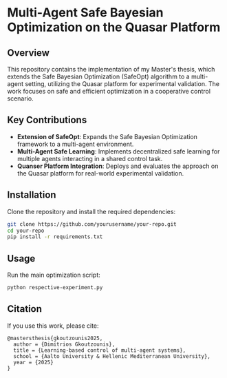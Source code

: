 # Multi-Agent Safe Bayesian Optimization on the Quasar Platform

## Overview

This repository contains the implementation of my Master's thesis, which extends the Safe Bayesian Optimization (SafeOpt) algorithm to a multi-agent setting, utilizing the Quasar platform for experimental validation. The work focuses on safe and efficient optimization in a cooperative control scenario.

## Key Contributions

- **Extension of SafeOpt**: Expands the Safe Bayesian Optimization framework to a multi-agent environment.
- **Multi-Agent Safe Learning**: Implements decentralized safe learning for multiple agents interacting in a shared control task.
- **Quanser Platform Integration**: Deploys and evaluates the approach on the Quasar platform for real-world experimental validation.

## Installation

Clone the repository and install the required dependencies:

```bash
git clone https://github.com/yourusername/your-repo.git
cd your-repo
pip install -r requirements.txt
```

## Usage

Run the main optimization script:

```bash
python respective-experiment.py
```


## Citation

If you use this work, please cite:

```
@mastersthesis{gkoutzounis2025,
  author = {Dimitrios Gkoutzounis},
  title = {Learning-based control of multi-agent systems},
  school = {Aalto University & Hellenic Mediterranean University},
  year = {2025}
}
```

